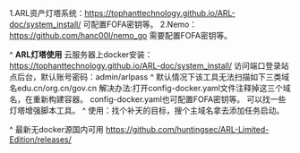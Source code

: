 1.ARL资产灯塔系统：<https://tophanttechnology.github.io/ARL-doc/system_install/> 可配置FOFA密钥等。
2.Nemo：<https://github.com/hanc00l/nemo_go> 需要配置FOFA密钥等。


^
**ARL灯塔使用**
云服务器上docker安装：<https://tophanttechnology.github.io/ARL-doc/system_install/>
访问端口登录站点后台，默认账号密码：admin/arlpass
^
默认情况下该工具无法扫描如下三类域名edu.cn/org.cn/gov.cn
解决办法:打开config-docker.yaml文件注释掉这三个域名，在重新构建容器。
 config-docker.yaml也可配置FOFA密钥等。
可以找一些灯塔增强脚本工具。
^
使用：找个补天的目标，搜个主域名拿去添加任务启动。

^
最新无docker源国内可用
<https://github.com/huntingsec/ARL-Limited-Edition/releases/>
